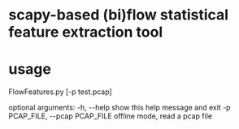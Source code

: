 # scapy-based (bi)flow statistical feature extraction tool

# usage

FlowFeatures.py [-p test.pcap]

optional arguments:
  -h, --help            show this help message and exit
  -p PCAP_FILE, --pcap PCAP_FILE
                        offline mode, read a pcap file
